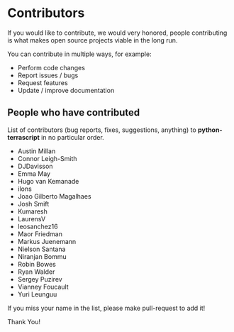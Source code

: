 # Contributors
If you would like to contribute, we would very honored, people contributing is 
what makes open source projects viable in the long run.  

You can contribute in multiple ways, for example:  
* Perform code changes
* Report issues / bugs
* Request features
* Update / improve documentation

## People who have contributed
List of contributors (bug reports, fixes, suggestions, anything) to
**python-terrascript** in no particular order.

* Austin Millan
* Connor Leigh-Smith
* DJDavisson
* Emma May
* Hugo van Kemanade
* ilons
* Joao Gilberto Magalhaes
* Josh Smift
* Kumaresh
* LaurensV
* leosanchez16
* Maor Friedman
* Markus Juenemann
* Nielson Santana
* Niranjan Bommu
* Robin Bowes
* Ryan Walder
* Sergey Puzirev
* Vianney Foucault
* Yuri Leunguu

If you miss your name in the list, please make pull-request to add it!

Thank You!
